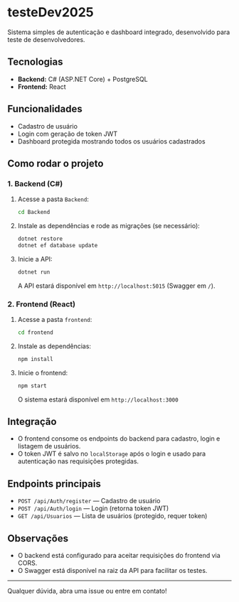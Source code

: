# testeDev2025

Sistema simples de autenticação e dashboard integrado, desenvolvido para teste de desenvolvedores.

## Tecnologias
- **Backend:** C# (ASP.NET Core) + PostgreSQL
- **Frontend:** React

## Funcionalidades
- Cadastro de usuário
- Login com geração de token JWT
- Dashboard protegida mostrando todos os usuários cadastrados

## Como rodar o projeto

### 1. Backend (C#)

1. Acesse a pasta `Backend`:
   ```sh
   cd Backend
   ```
2. Instale as dependências e rode as migrações (se necessário):
   ```sh
   dotnet restore
   dotnet ef database update
   ```
3. Inicie a API:
   ```sh
   dotnet run
   ```
   A API estará disponível em `http://localhost:5015` (Swagger em `/`).

### 2. Frontend (React)

1. Acesse a pasta `frontend`:
   ```sh
   cd frontend
   ```
2. Instale as dependências:
   ```sh
   npm install
   ```
3. Inicie o frontend:
   ```sh
   npm start
   ```
   O sistema estará disponível em `http://localhost:3000`

## Integração
- O frontend consome os endpoints do backend para cadastro, login e listagem de usuários.
- O token JWT é salvo no `localStorage` após o login e usado para autenticação nas requisições protegidas.

## Endpoints principais
- `POST /api/Auth/register` — Cadastro de usuário
- `POST /api/Auth/login` — Login (retorna token JWT)
- `GET /api/Usuarios` — Lista de usuários (protegido, requer token)

## Observações
- O backend está configurado para aceitar requisições do frontend via CORS.
- O Swagger está disponível na raiz da API para facilitar os testes.

---

Qualquer dúvida, abra uma issue ou entre em contato! 